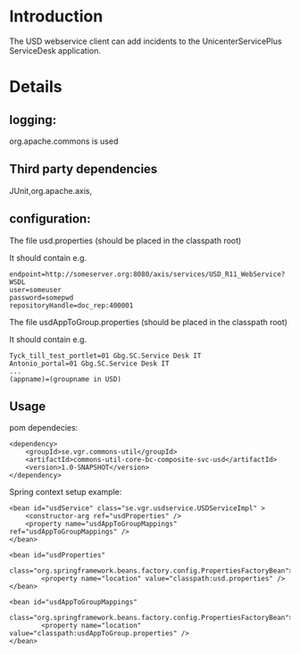 # Introduction #

The USD webservice client can add incidents to the UnicenterServicePlus ServiceDesk application.


# Details #

## logging: ##

org.apache.commons is used


## Third party dependencies ##

JUnit,org.apache.axis,

## configuration: ##

The file usd.properties (should be placed in the classpath root)

It should contain e.g.
```
endpoint=http://someserver.org:8080/axis/services/USD_R11_WebService?WSDL
user=someuser
password=somepwd
repositoryHandle=doc_rep:400001
```
The file usdAppToGroup.properties (should be placed in the classpath root)

It should contain e.g.
```
Tyck_till_test_portlet=01 Gbg.SC.Service Desk IT
Antonio_portal=01 Gbg.SC.Service Desk IT
... 
(appname)=(groupname in USD)
```
## Usage ##

pom dependecies:
```
<dependency>
    <groupId>se.vgr.commons-util</groupId>
    <artifactId>commons-util-core-bc-composite-svc-usd</artifactId>
    <version>1.0-SNAPSHOT</version>
</dependency>
```
Spring context setup example:
```
<bean id="usdService" class="se.vgr.usdservice.USDServiceImpl" >
	<constructor-arg ref="usdProperties" />
    <property name="usdAppToGroupMappings"  ref="usdAppToGroupMappings" />
</bean>
	
<bean id="usdProperties"
		class="org.springframework.beans.factory.config.PropertiesFactoryBean">
		<property name="location" value="classpath:usd.properties" />
</bean>
  
<bean id="usdAppToGroupMappings"
        class="org.springframework.beans.factory.config.PropertiesFactoryBean">
        <property name="location" value="classpath:usdAppToGroup.properties" />
</bean>
```